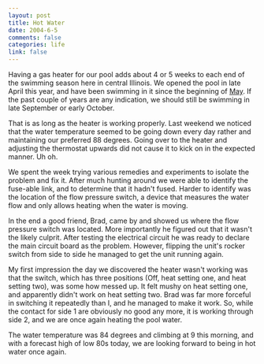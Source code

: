 ```yaml
--- 
layout: post
title: Hot Water
date: 2004-6-5
comments: false
categories: life
link: false
---
```

Having a gas heater for our pool adds about 4 or 5 weeks to each end of the swimming season here in central Illinois. We opened the pool in late April this year, and have been swimming in it since the beginning of <a href="http://www.zanshin.net/blogs/000430.html" title="First Swim">May</a>. If the past couple of years are any indication, we should still be swimming in late September or early October.

That is as long as the heater is working properly. Last weekend we noticed that the water temperature seemed to be going down every day rather and maintaining our preferred 88 degrees. Going over to the heater and adjusting the thermostat upwards did not cause it to kick on in the expected manner. Uh oh.

We spent the week trying various remedies and experiments to isolate the problem and fix it. After much hunting around we were able to identify the fuse-able link, and to determine that it hadn't fused. Harder to identify was the location of the flow pressure switch, a device that measures the water flow and only allows heating when the water is moving.

In the end a good friend, Brad, came by and showed us where the flow pressure switch was located. More importantly he figured out that it wasn't the likely culprit. After testing the electrical circuit he was ready to declare the main circuit board as the problem. However, flipping the unit's rocker switch from side to side he managed to get the unit running again.

My first impression the day we discovered the heater wasn't working was that the switch, which has three positions (Off, heat setting one, and heat setting two), was some how messed up. It felt mushy on heat setting one, and apparently didn't work on heat setting two. Brad was far more forceful in switching it repeatedly than I, and he managed to make it work. So, while the contact for side 1 are obviously no good any more, it is working through side 2, and we are once again heating the pool water.

The water temperature was 84 degrees and climbing at 9 this morning, and with a forecast high of low 80s today, we are looking forward to being in hot water once again.
